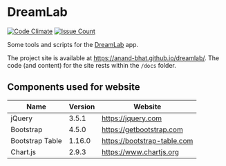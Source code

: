
# DreamLab

[![Code Climate](https://codeclimate.com/github/anand-bhat/dreamlab/badges/gpa.svg)](https://codeclimate.com/github/anand-bhat/dreamlab)
[![Issue Count](https://codeclimate.com/github/anand-bhat/dreamlab/badges/issue_count.svg)](https://codeclimate.com/github/anand-bhat/dreamlab)

Some tools and scripts for the [DreamLab](https://www.vodafone.com.au/foundation/dreamlab) app.

The project site is available at <https://anand-bhat.github.io/dreamlab/>.
The code (and content) for the site rests within the `/docs` folder.

## Components used for website

| Name | Version | Website |
| ----------- | ---- | ----------- |
| jQuery | 3.5.1 | https://jquery.com |
| Bootstrap | 4.5.0 | https://getbootstrap.com |
| Bootstrap Table | 1.16.0 | https://bootstrap-table.com |
| Chart.js | 2.9.3 | https://www.chartjs.org |

